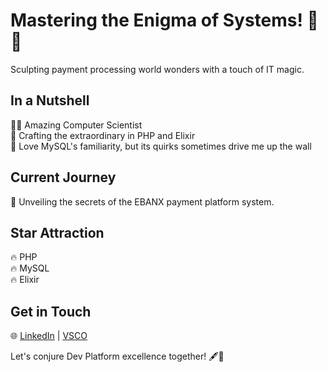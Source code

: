 # Mastering the Enigma of Systems! 🐘🧪

Sculpting payment processing world wonders with a touch of IT magic.

## In a Nutshell

👨‍💻 Amazing Computer Scientist  
🌟 Crafting the extraordinary in PHP and Elixir  
🐬 Love MySQL's familiarity, but its quirks sometimes drive me up the wall

## Current Journey

🚀 Unveiling the secrets of the EBANX payment platform system.

## Star Attraction

🔥 PHP  
🔥 MySQL  
🔥 Elixir

## Get in Touch

🌐 [LinkedIn](https://www.linkedin.com/in/felipeshiwu/) | [VSCO](vsco.co/mydearcoffeeshop)

Let's conjure Dev Platform excellence together! 🖋️🎩

